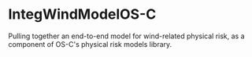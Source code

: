 # IntegWindModelOS-C
Pulling together an end-to-end model for wind-related physical risk, as a component of OS-C's physical risk models library.
